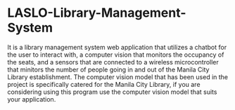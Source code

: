 # LASLO-Library-Management-System
It is a library management system web application that utilizes a chatbot for the user to interact with, a computer vision that monitors the occupancy of the seats, and a sensors that are connected to a wireless microcontroller that minitors the number of people going in and out of the Manila City Library establishment.
The computer vision model that has been used in the project is specifically catered for the Manila City Library, if you are considering using this program use the computer vision model that suits your application.
